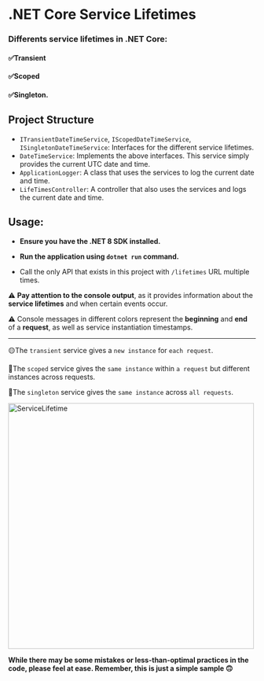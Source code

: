 # .NET Core Service Lifetimes

### Differents service lifetimes in .NET Core:
#### ✅Transient
#### ✅Scoped
#### ✅Singleton.

## Project Structure
- `ITransientDateTimeService`, `IScopedDateTimeService`, `ISingletonDateTimeService`: Interfaces for the different service lifetimes.
- `DateTimeService`: Implements the above interfaces. This service simply provides the current UTC date and time.
- `ApplicationLogger`: A class that uses the services to log the current date and time.
- `LifeTimesController`: A controller that also uses the services and logs the current date and time.

## Usage:

- **Ensure you have the .NET 8 SDK installed.**

- **Run the application using `dotnet run` command.**

- Call the only API that exists in this project with `/lifetimes` URL multiple times.

⚠ **Pay attention to the console output**, as it provides information about the **service lifetimes** and when certain events occur.

⚠ Console messages in different colors represent the **beginning** and **end** of a **request**, as well as service instantiation timestamps.

---
🟡The `transient` service gives a `new instance` for `each request`.

🔵The `scoped` service gives the `same instance` within `a request` but different instances across requests.

🔴The `singleton` service gives the `same instance` across `all requests`.

<img src="https://drive.google.com/uc?export=view&id=1BGk3LGGxTsWJo5Ub2DLFvYaUOdyoeVZF" alt="ServiceLifetime" width="500">

**While there may be some mistakes or less-than-optimal practices in the code, please feel at ease. Remember, this is just a simple sample 🙃**
